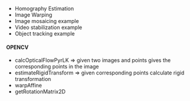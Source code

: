 * Homography Estimation
* Image Warping
* Image mosaicing example
* Video stabilization example
* Object tracking example


#### OPENCV
* calcOpticalFlowPyrLK => given two images and points gives the corresponding
  points in the image
* estimateRigidTransform => given corresponding points calculate rigid
  transformation
* warpAffine
* getRotationMatrix2D
